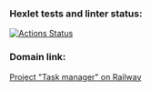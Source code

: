 ### Hexlet tests and linter status:
[![Actions Status](https://github.com/Trankvill/python-project-52/workflows/hexlet-check/badge.svg)](https://github.com/Trankvill/python-project-52/actions)

### Domain link:
[Project "Task manager" on Railway](https://python-project-52-production-d00c.up.railway.app/)
